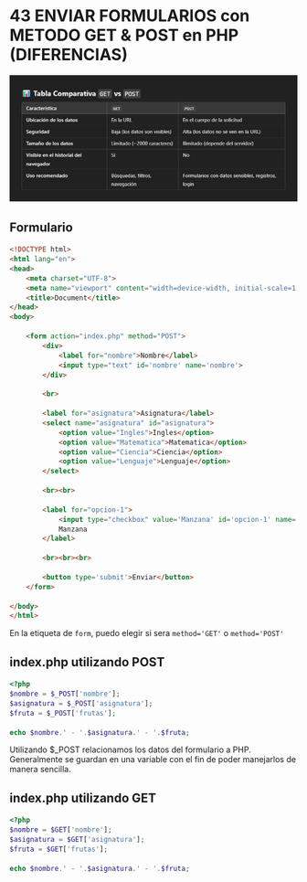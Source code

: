 # 43 ENVIAR FORMULARIOS con METODO GET & POST en PHP (DIFERENCIAS)
![alt text](image.png)

## Formulario
```html
<!DOCTYPE html>
<html lang="en">
<head>
    <meta charset="UTF-8">
    <meta name="viewport" content="width=device-width, initial-scale=1.0">
    <title>Document</title>
</head>
<body>

    <form action="index.php" method="POST">
        <div>
            <label for="nombre">Nombre</label>
            <input type="text" id='nombre' name='nombre'>
        </div>

        <br>

        <label for="asignatura">Asignatura</label>
        <select name="asignatura" id="asignatura">
            <option value="Ingles">Ingles</option>
            <option value="Matematica">Matematica</option>
            <option value="Ciencia">Ciencia</option>
            <option value="Lenguaje">Lenguaje</option>
        </select>

        <br><br>
    
        <label for="opcion-1">
            <input type="checkbox" value='Manzana' id='opcion-1' name='frutas'>
            Manzana
        </label>
    
        <br><br><br>
    
        <button type='submit'>Enviar</button>
    </form>

</body>
</html>
```
En la etiqueta de  `form`, puedo elegir si sera `method='GET'` o `method='POST'`


## index.php utilizando POST
```php
<?php
$nombre = $_POST['nombre'];
$asignatura = $_POST['asignatura'];
$fruta = $_POST['frutas'];

echo $nombre.' - '.$asignatura.' - '.$fruta;

```
Utilizando $_POST relacionamos los datos del formulario a PHP. Generalmente se guardan en una variable con el fin de poder manejarlos de manera sencilla.


## index.php utilizando GET
```php
<?php
$nombre = $GET['nombre'];
$asignatura = $GET['asignatura'];
$fruta = $GET['frutas'];

echo $nombre.' - '.$asignatura.' - '.$fruta;
```